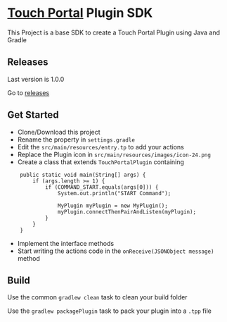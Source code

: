 # [Touch Portal](https://www.touch-portal.com/) Plugin SDK

This Project is a base SDK to create a Touch Portal Plugin using Java and Gradle

## Releases

Last version is 1.0.0

Go to [releases](https://github.com/ChristopheCVB/TouchPortalPluginSDK/releases)

## Get Started

- Clone/Download this project
- Rename the property in `settings.gradle`
- Edit the `src/main/resources/entry.tp` to add your actions
- Replace the Plugin icon in `src/main/resources/images/icon-24.png`
- Create a class that extends `TouchPortalPlugin` containing
```
    public static void main(String[] args) {
        if (args.length >= 1) {
            if (COMMAND_START.equals(args[0])) {
                System.out.println("START Command");
                
                MyPlugin myPlugin = new MyPlugin();
                myPlugin.connectThenPairAndListen(myPlugin);
            }
        }
    }
```
- Implement the interface methods
- Start writing the actions code in the `onReceive(JSONObject message)` method

## Build

Use the common `gradlew clean` task to clean your build folder

Use the `gradlew packagePlugin` task to pack your plugin into a `.tpp` file